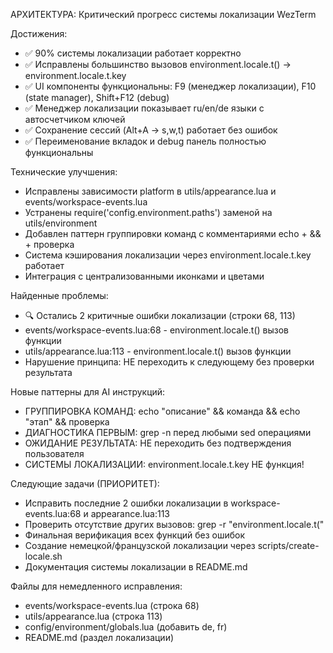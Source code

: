 АРХИТЕКТУРА: Критический прогресс системы локализации WezTerm

Достижения:
- ✅ 90% системы локализации работает корректно
- ✅ Исправлены большинство вызовов environment.locale.t() → environment.locale.t.key
- ✅ UI компоненты функциональны: F9 (менеджер локализации), F10 (state manager), Shift+F12 (debug)
- ✅ Менеджер локализации показывает ru/en/de языки с автосчетчиком ключей
- ✅ Сохранение сессий (Alt+A → s,w,t) работает без ошибок
- ✅ Переименование вкладок и debug панель полностью функциональны

Технические улучшения:
- Исправлены зависимости platform в utils/appearance.lua и events/workspace-events.lua
- Устранены require('config.environment.paths') заменой на utils/environment
- Добавлен паттерн группировки команд с комментариями echo + && + проверка
- Система кэширования локализации через environment.locale.t.key работает
- Интеграция с централизованными иконками и цветами

Найденные проблемы:
- 🔍 Остались 2 критичные ошибки локализации (строки 68, 113)
- events/workspace-events.lua:68 - environment.locale.t() вызов функции
- utils/appearance.lua:113 - environment.locale.t() вызов функции
- Нарушение принципа: НЕ переходить к следующему без проверки результата

Новые паттерны для AI инструкций:
- ГРУППИРОВКА КОМАНД: echo "описание" && команда && echo "этап" && проверка
- ДИАГНОСТИКА ПЕРВЫМ: grep -n перед любыми sed операциями
- ОЖИДАНИЕ РЕЗУЛЬТАТА: НЕ переходить без подтверждения пользователя
- СИСТЕМЫ ЛОКАЛИЗАЦИИ: environment.locale.t.key НЕ функция!

Следующие задачи (ПРИОРИТЕТ):
- Исправить последние 2 ошибки локализации в workspace-events.lua:68 и appearance.lua:113
- Проверить отсутствие других вызовов: grep -r "environment\.locale\.t(" 
- Финальная верификация всех функций без ошибок
- Создание немецкой/французской локализации через scripts/create-locale.sh
- Документация системы локализации в README.md

Файлы для немедленного исправления:
- events/workspace-events.lua (строка 68)
- utils/appearance.lua (строка 113)
- config/environment/globals.lua (добавить de, fr)
- README.md (раздел локализации)
